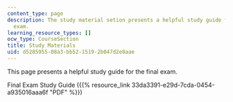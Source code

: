 ```yaml
---
content_type: page
description: The study material setion presents a helpful study guide for the final
  exam.
learning_resource_types: []
ocw_type: CourseSection
title: Study Materials
uid: d5285955-08a3-bb52-1519-2b047d2e8aae
---
```


This page presents a helpful study guide for the final exam.

Final Exam Study Guide ({{% resource_link 33da3391-e29d-7cda-0454-a935016aaa6f "PDF" %}})